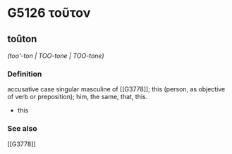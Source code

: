 # G5126 τοῦτον

## toûton

_(too'-ton | TOO-tone | TOO-tone)_

### Definition

accusative case singular masculine of [[G3778]]; this (person, as objective of verb or preposition); him, the same, that, this.

- this

### See also

[[G3778]]

